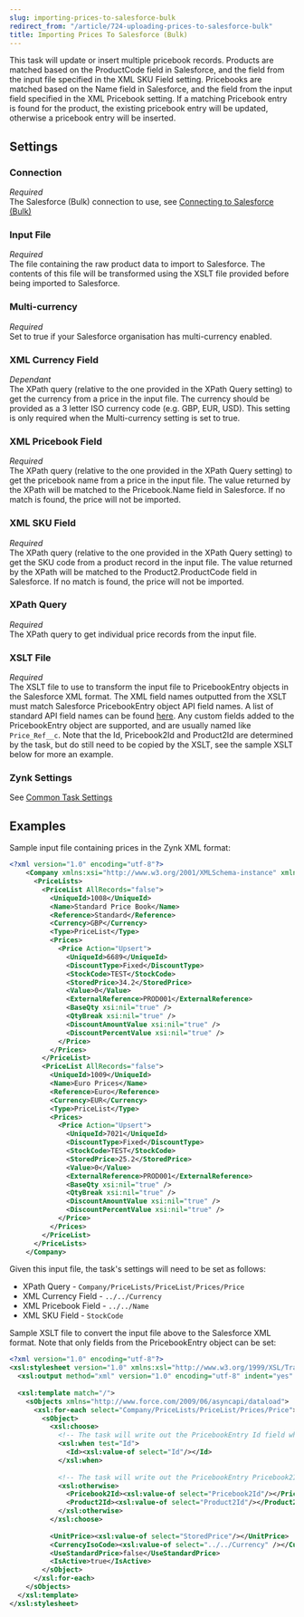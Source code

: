 ```yaml
---
slug: importing-prices-to-salesforce-bulk
redirect_from: "/article/724-uploading-prices-to-salesforce-bulk"
title: Importing Prices To Salesforce (Bulk)
---
```



This task will update or insert multiple pricebook records. Products are matched based on the ProductCode field in Salesforce, and the field from the input file specified in the XML SKU Field setting. Pricebooks are matched based on the Name field in Salesforce, and the field from the input field specified in the XML Pricebook setting. If a matching Pricebook entry is found for the product, the existing pricebook entry will be updated, otherwise a pricebook entry will be inserted.


## Settings

### Connection 
_Required_  
The Salesforce (Bulk) connection to use, see [Connecting to Salesforce (Bulk)](connecting-to-salesforce-(bulk))

### Input File 
_Required_  
The file containing the raw product data to import to Salesforce. The contents of this file will be transformed using the XSLT file provided before being imported to Salesforce.

### Multi-currency
_Required_  
Set to true if your Salesforce organisation has multi-currency enabled.

### XML Currency Field
_Dependant_  
The XPath query (relative to the one provided in the XPath Query setting) to get the currency from a price in the input file. The currency should be provided as a 3 letter ISO currency code (e.g. GBP, EUR, USD). This setting is only required when the Multi-currency setting is set to true.

### XML Pricebook Field
_Required_  
The XPath query (relative to the one provided in the XPath Query setting) to get the pricebook name from a price in the input file. The value returned by the XPath will be matched to the Pricebook.Name field  in Salesforce. If no match is found, the price will not be imported.

### XML SKU Field
_Required_  
The XPath query (relative to the one provided in the XPath Query setting) to get the SKU code from a product record in the input file. The value returned by the XPath will be matched to the Product2.ProductCode field in Salesforce. If no match is found, the price will not be imported.

### XPath Query
_Required_  
The XPath query to get individual price records from the input file.

### XSLT File
_Required_  
The XSLT file to use to transform the input file to PricebookEntry objects in the Salesforce XML format. The XML field names outputted from the XSLT must match Salesforce PricebookEntry object API field names. A list of standard API field names can be found [here](http://help.salesforce.com/help/pdfs/en/salesforce_field_names_reference.pdf). Any custom fields added to the PricebookEntry object are supported, and are usually named like `Price_Ref__c`. Note that the Id, Pricebook2Id and Product2Id are determined by the task, but do still need to be copied by the XSLT, see the sample XSLT below for more an example.

### Zynk Settings 
See [Common Task Settings](common-task-settings)


## Examples

Sample input file containing prices in the Zynk XML format:

```xml
<?xml version="1.0" encoding="utf-8"?>
    <Company xmlns:xsi="http://www.w3.org/2001/XMLSchema-instance" xmlns:xsd="http://www.w3.org/2001/XMLSchema">
      <PriceLists>
        <PriceList AllRecords="false">
          <UniqueId>1008</UniqueId>
          <Name>Standard Price Book</Name>
          <Reference>Standard</Reference>
          <Currency>GBP</Currency>
          <Type>PriceList</Type>
          <Prices>
            <Price Action="Upsert">
              <UniqueId>6689</UniqueId>
              <DiscountType>Fixed</DiscountType>
              <StockCode>TEST</StockCode>
              <StoredPrice>34.2</StoredPrice>
              <Value>0</Value>
              <ExternalReference>PROD001</ExternalReference>
              <BaseQty xsi:nil="true" />
              <QtyBreak xsi:nil="true" />
              <DiscountAmountValue xsi:nil="true" />
              <DiscountPercentValue xsi:nil="true" />
            </Price>
          </Prices>
        </PriceList>
        <PriceList AllRecords="false">
          <UniqueId>1009</UniqueId>
          <Name>Euro Prices</Name>
          <Reference>Euro</Reference>
          <Currency>EUR</Currency>
          <Type>PriceList</Type>
          <Prices>
            <Price Action="Upsert">
              <UniqueId>7021</UniqueId>
              <DiscountType>Fixed</DiscountType>
              <StockCode>TEST</StockCode>
              <StoredPrice>25.2</StoredPrice>
              <Value>0</Value>
              <ExternalReference>PROD001</ExternalReference>
              <BaseQty xsi:nil="true" />
              <QtyBreak xsi:nil="true" />
              <DiscountAmountValue xsi:nil="true" />
              <DiscountPercentValue xsi:nil="true" />
            </Price>
          </Prices>
        </PriceList>
      </PriceLists>
    </Company>
```

Given this input file, the task's settings will need to be set as follows:

- XPath Query - `Company/PriceLists/PriceList/Prices/Price`
- XML Currency Field - `../../Currency`
- XML Pricebook Field  - `../../Name`
- XML SKU Field - `StockCode`


Sample XSLT file to convert the input file above to the Salesforce XML format. Note that only fields from the PricebookEntry object can be set:

```xml
<?xml version="1.0" encoding="utf-8"?>
<xsl:stylesheet version="1.0" xmlns:xsl="http://www.w3.org/1999/XSL/Transform">
  <xsl:output method="xml" version="1.0" encoding="utf-8" indent="yes" xmlns="http://www.force.com/2009/06/asyncapi/dataload"/>
    
  <xsl:template match="/">
    <sObjects xmlns="http://www.force.com/2009/06/asyncapi/dataload">
      <xsl:for-each select="Company/PriceLists/PriceList/Prices/Price">
        <sObject>
          <xsl:choose>
            <!-- The task will write out the PricebookEntry Id field when the price already exists in Salesforce, this just needs to be copied by the XSLT -->
            <xsl:when test="Id"> 
              <Id><xsl:value-of select="Id"/></Id>
            </xsl:when>
    
            <!-- The task will write out the PricebookEntry Pricebook2Id and Product2Id fields if a new price needs to be created in Salesforce, they just need to be copied by the XSLT -->
            <xsl:otherwise>
              <Pricebook2Id><xsl:value-of select="Pricebook2Id"/></Pricebook2Id>
              <Product2Id><xsl:value-of select="Product2Id"/></Product2Id>
            </xsl:otherwise>
          </xsl:choose>
     
          <UnitPrice><xsl:value-of select="StoredPrice"/></UnitPrice>
          <CurrencyIsoCode><xsl:value-of select="../../Currency" /></CurrencyIsoCode>
          <UseStandardPrice>false</UseStandardPrice>
          <IsActive>true</IsActive>
        </sObject>
      </xsl:for-each>
    </sObjects>
  </xsl:template>
</xsl:stylesheet>
```